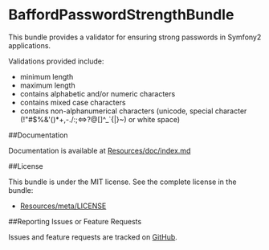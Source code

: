 BaffordPasswordStrengthBundle
=============================

This bundle provides a validator for ensuring strong passwords in Symfony2 applications.

Validations provided include:

- minimum length
- maximum length
- contains alphabetic and/or numeric characters
- contains mixed case characters
- contains non-alphanumerical characters (unicode, special character (!"#$%&'()*+,-./:;<=>?@[\]^_`{|}~) or white space)


##Documentation

Documentation is available at [Resources/doc/index.md](https://github.com/jbafford/PasswordStrengthBundle/blob/master/Resources/doc/index.md)


##License

This bundle is under the MIT license. See the complete license in the bundle:

- [Resources/meta/LICENSE](https://github.com/jbafford/PasswordStrengthBundle/blob/master/Resources/meta/LICENSE)


##Reporting Issues or Feature Requests

Issues and feature requests are tracked on [GitHub](https://github.com/jbafford/PasswordStrengthBundle/issues).
